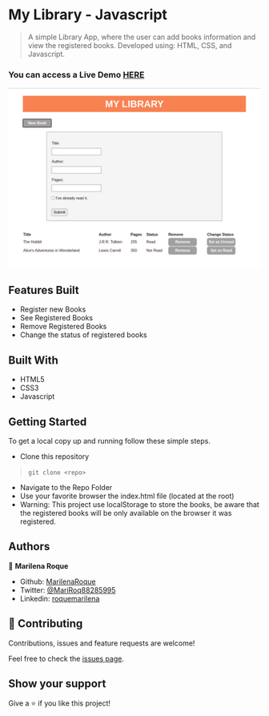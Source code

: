 # My Library - Javascript

> A simple Library App, where the user can add books information and view the registered books. Developed using: HTML, CSS, and Javascript. 


### You can access a Live Demo [HERE](https://rawcdn.githack.com/MarilenaRoque/library/96be2d69e9e9e13894824c935af4edbd68de85e4/index.html)

![Screenshot](./images/screenshot.png)

## Features Built

- Register new Books
- See Registered Books
- Remove Registered Books
- Change the status of registered books


## Built With

- HTML5
- CSS3
- Javascript


## Getting Started

To get a local copy up and running follow these simple steps.

- Clone this repository
 > `git clone <repo>`
- Navigate to the Repo Folder
- Use your favorite browser the index.html file (located at the root)
- Warning: This project use localStorage to store the books, be aware that the registered books will be only available on the browser it was registered.


## Authors

👤 **Marilena Roque**

- Github: [MarilenaRoque](https://github.com/MarilenaRoque)
- Twitter: [@MariRoq88285995](https://twitter.com/MariRoq88285995)
- Linkedin: [roquemarilena](https://www.linkedin.com/in/roquemarilena/)


## 🤝 Contributing

Contributions, issues and feature requests are welcome!

Feel free to check the [issues page](issues/).


## Show your support

Give a ⭐️ if you like this project!
